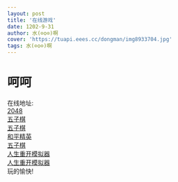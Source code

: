 ```yaml
---
layout: post
title: '在线游戏'
date: 1202-9-31
author: 水(⊙o⊙)啊
cover: 'https://tuapi.eees.cc/dongman/img8933704.jpg'
tags: 水(⊙o⊙)啊
---
```

<h1>呵呵</h1>
在线地址:
<br>
<a href="https://www.2048123.com/">2048</a>
<br>
<a href="https://androidhtml.github.io/wzq.html">五子棋</a>
<br>
<a href="https://androidhtml.github.io/wzq.html">五子棋</a>
<br>
<a href="https://graph.qq.com/oauth2.0/authorize?client_id=101477677&response_type=code&scope=get_user_info&redirect_uri=https%3A%2F%2Fm.gamer.qq.com%2Fv2%2Fpassport%2Fqq%2Fcallback%3Furl%3D%252Fv2%252Fuser%252Fchild-guard%253Fsrc%253Dhttps%25253A%25252F%25252Fm.gamematrix.qq.com%25252Fv2%25252Fgame%25253Ftk%25253DC4Qw5gvAbAZg1gKwEbBgBwHYFcAcAPEANwHYBnAMiQEsATCHAFgGEAhAMXYE4WcBRARgY4oAJnKlaEGgAs8AeRoANFjTwAbNmABeAJwQA1IA%252526pcc%25253D1%252526adtag%25253D90301%252526from_new_gamecenter%25253D1&state=m.gamer.qq.com">和平精英</a>
<br>
<a href="https://androidhtml.github.io/wzq.html">五子棋</a>
<br>
<a href="http://liferestart.syaro.io/view/index.html">人生重开模拟器</a>
<br>
<a href="http://restart.sshh.top/view/">人生重开模拟器</a>
<br>
玩的愉快!
